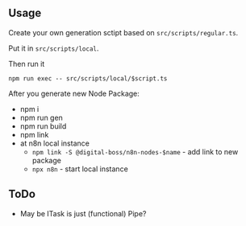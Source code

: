 ## Usage

Create your own generation sctipt based on `src/scripts/regular.ts`.

Put it in `src/scripts/local`.

Then run it

    npm run exec -- src/scripts/local/$script.ts

After you generate new Node Package:
- npm i
- npm run gen
- npm run build
- npm link
- at n8n local instance
  - `npm link -S @digital-boss/n8n-nodes-$name` - add link to new package
  - `npx n8n` - start local instance

## ToDo

- May be ITask is just (functional) Pipe?
